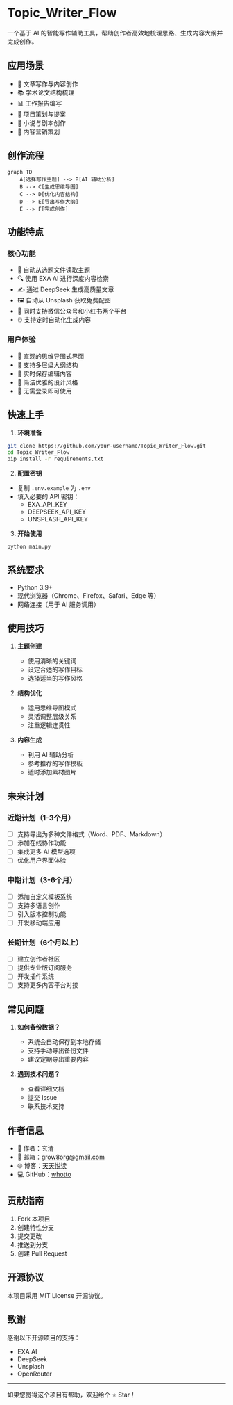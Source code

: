 # Topic_Writer_Flow

一个基于 AI 的智能写作辅助工具，帮助创作者高效地梳理思路、生成内容大纲并完成创作。

## 应用场景

- 📝 文章写作与内容创作
- 📚 学术论文结构梳理
- 📊 工作报告编写
- 🎯 项目策划与提案
- 📖 小说与剧本创作
- 🎨 内容营销策划

## 创作流程

```mermaid
graph TD
    A[选择写作主题] --> B[AI 辅助分析]
    B --> C[生成思维导图]
    C --> D[优化内容结构]
    D --> E[导出写作大纲]
    E --> F[完成创作]
```

## 功能特点

### 核心功能
- 🤖 自动从选题文件读取主题
- 🔍 使用 EXA AI 进行深度内容检索
- ✍️ 通过 DeepSeek 生成高质量文章
- 🖼️ 自动从 Unsplash 获取免费配图
- 📱 同时支持微信公众号和小红书两个平台
- ⏰ 支持定时自动化生成内容

### 用户体验
- 🎯 直观的思维导图式界面
- 📑 支持多层级大纲结构
- 💾 实时保存编辑内容
- 🎨 简洁优雅的设计风格
- 🚀 无需登录即可使用

## 快速上手

1. **环境准备**
```bash
git clone https://github.com/your-username/Topic_Writer_Flow.git
cd Topic_Writer_Flow
pip install -r requirements.txt
```

2. **配置密钥**
- 复制 `.env.example` 为 `.env`
- 填入必要的 API 密钥：
  - EXA_API_KEY
  - DEEPSEEK_API_KEY
  - UNSPLASH_API_KEY

3. **开始使用**
```bash
python main.py
```

## 系统要求

- Python 3.9+
- 现代浏览器（Chrome、Firefox、Safari、Edge 等）
- 网络连接（用于 AI 服务调用）

## 使用技巧

1. **主题创建**
   - 使用清晰的关键词
   - 设定合适的写作目标
   - 选择适当的写作风格

2. **结构优化**
   - 运用思维导图模式
   - 灵活调整层级关系
   - 注重逻辑连贯性

3. **内容生成**
   - 利用 AI 辅助分析
   - 参考推荐的写作模板
   - 适时添加素材图片

## 未来计划

### 近期计划（1-3个月）
- [ ] 支持导出为多种文件格式（Word、PDF、Markdown）
- [ ] 添加在线协作功能
- [ ] 集成更多 AI 模型选项
- [ ] 优化用户界面体验

### 中期计划（3-6个月）
- [ ] 添加自定义模板系统
- [ ] 支持多语言创作
- [ ] 引入版本控制功能
- [ ] 开发移动端应用

### 长期计划（6个月以上）
- [ ] 建立创作者社区
- [ ] 提供专业版订阅服务
- [ ] 开发插件系统
- [ ] 支持更多内容平台对接

## 常见问题

1. **如何备份数据？**
   - 系统会自动保存到本地存储
   - 支持手动导出备份文件
   - 建议定期导出重要内容

2. **遇到技术问题？**
   - 查看详细文档
   - 提交 Issue
   - 联系技术支持

## 作者信息

- 👤 作者：玄清
- 📧 邮箱：grow8org@gmail.com
- 🌐 博客：[天天悦读](https://blog.grow8.org)
- 💻 GitHub：[whotto](https://github.com/whotto)

## 贡献指南

1. Fork 本项目
2. 创建特性分支
3. 提交更改
4. 推送到分支
5. 创建 Pull Request

## 开源协议

本项目采用 MIT License 开源协议。

## 致谢

感谢以下开源项目的支持：
- EXA AI
- DeepSeek
- Unsplash
- OpenRouter

---

如果您觉得这个项目有帮助，欢迎给个 ⭐️ Star！ 